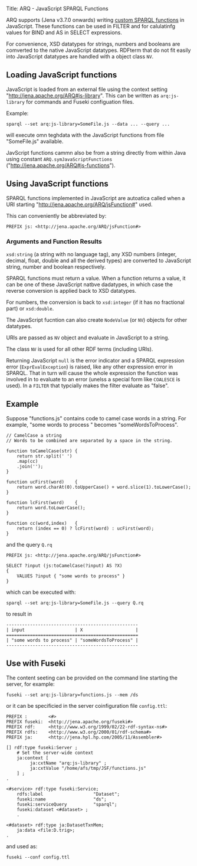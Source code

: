 Title: ARQ - JavaScript SPARQL Functions

ARQ supports (Jena v3.7.0 onwards) writing 
[custom SPARQL functions](https://www.w3.org/TR/sparql11-query/#extensionFunctions)
in JavaScript. These functions can be used in FILTER and for calulatinfg
values for BIND and AS in SELECT expressions.

For convenience, XSD datatypes for strings, numbers and booleans are
comverted to the native JavaScript datatypes. RDFterm that do not fit
easily into JavaScript datatypes are handled with a object class `NV`.

## Loading JavaScript functions

JavaScript is loaded from an external file using the context setting
"http://jena.apache.org/ARQ#js-library". This can be written as
`arq:js-library` for commands and Fuseki configuation files.

Example:

    sparql --set arq:js-library=SomeFile.js --data ... --query ...

will execute omn teghdata with the JavaScript functions from file
"SomeFile.js" available.

JavScript functions cammn also be from a string directly from within Java using constant
`ARQ.symJavaScriptFunctions` ("http://jena.apache.org/ARQ#js-functions").

## Using JavaScript functions

SPARQL functions implemented in JavaScript are autoatica called when a
URI starting "http://jena.apache.org/ARQ/jsFunction#" used.

This can conveniently be abbreviated by:

    PREFIX js: <http://jena.apache.org/ARQ/jsFunction#>

### Arguments and Function Results

`xsd:string` (a string with no language tag), any XSD numbers
(integer, decimal, float, double and all the derived types) are
converted to JavaScript string, number and boolean respectively.

SPARQL functions must return a value. When a function returns a value,
it can be one of these JavaScript natbve dadatypes, in which case the
reverse conversion is applied back to XSD datatypes.

For numbers, the conversion is back to `xsd:integer` (if it has no
fractional part) or `xsd:double`.

The JavaScript fucntion can also create `NodeValue` (or `NV`) objects
for other datatypes.

URIs are passed as `NV` object and evaluate in JavaScript to a string.

The class `NV` is used for all other RDF terms (including URIs).

Returning JavaScript `null` is the error indicator and a SPARQL
expression error (`ExprEvalException`) is raised, like any other
expression error in SPARQL. That in turn will cause the whole
expression the function was involved in to evaluate to an error (unelss
a special form like `COALESCE` is used). In a `FILTER` that typcially
makes the filter evaluate as "false".

## Example

Suppose "functions.js" contains code to camel case words in a string.
For example, "some words to process " becomes "someWordsToProcess".

    // CamelCase a string
    // Words to be combined are separated by a space in the string.
    
    function toCamelCase(str) {
        return str.split(' ')
    	.map(cc)
    	.join('');
    }
    
    function ucFirst(word)    {
        return word.charAt(0).toUpperCase() + word.slice(1).toLowerCase();
    }
    
    function lcFirst(word)    {
        return word.toLowerCase();
    }
    
    function cc(word,index)   {
        return (index == 0) ? lcFirst(word) : ucFirst(word);
    }

and the query `Q.rq`

    PREFIX js: <http://jena.apache.org/ARQ/jsFunction#>
    
    SELECT ?input (js:toCamelCase(?input) AS ?X)
    {
        VALUES ?input { "some words to process" }
    }

which can be executed with:


    sparql --set arq:js-library=SomeFile.js --query Q.rq

to result in

    --------------------------------------------------
    | input                   | X                    |
    ==================================================
    | "some words to process" | "someWordsToProcess" |
    --------------------------------------------------
    
## Use with Fuseki

The content seeting can be provided on the command line starting the
server, for example:

    fuseki --set arq:js-library=functions.js --mem /ds

or it can be specificied in the server coinfiguration file `config.ttl`:

    PREFIX :        <#>
    PREFIX fuseki:  <http://jena.apache.org/fuseki#>
    PREFIX rdf:     <http://www.w3.org/1999/02/22-rdf-syntax-ns#>
    PREFIX rdfs:    <http://www.w3.org/2000/01/rdf-schema#>
    PREFIX ja:      <http://jena.hpl.hp.com/2005/11/Assembler#>

    [] rdf:type fuseki:Server ;
        # Set the server-wide context
        ja:context [
             ja:cxtName "arq:js-library" ;
             ja:cxtValue "/home/afs/tmp/JSF/functions.js"
        ] ;
    .

    <#service> rdf:type fuseki:Service;
        rdfs:label                   "Dataset";
        fuseki:name                  "ds";
        fuseki:serviceQuery          "sparql";
        fuseki:dataset <#dataset> ;
        .

    <#dataset> rdf:type ja:DatasetTxnMem;
        ja:data <file:D.trig>;
    .

and used as:

    fuseki --conf config.ttl

